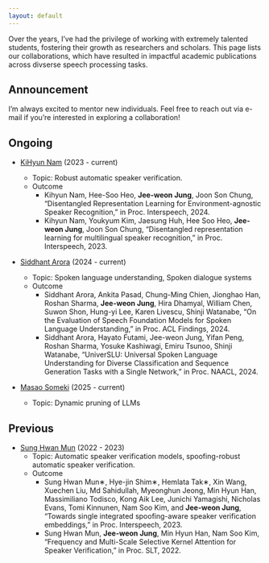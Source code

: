 ```yaml
---
layout: default
---
```


Over the years, I’ve had the privilege of working with extremely talented students, fostering their growth as researchers and scholars. This page lists our collaborations, which have resulted in impactful academic publications across divserse speech processing tasks.

## Announcement
I’m always excited to mentor new individuals. Feel free to reach out via e-mail if you’re interested in exploring a collaboration!

## Ongoing
- [KiHyun Nam](https://devkihyun.github.io/about/) (2023 - current)
  - Topic: Robust automatic speaker verification.
  - Outcome
    - Kihyun Nam, Hee-Soo Heo, **Jee-weon Jung**, Joon Son Chung, “Disentangled Representation Learning for Environment-agnostic Speaker Recognition,” in Proc. Interspeech, 2024.
    - Kihyun Nam, Youkyum Kim, Jaesung Huh, Hee Soo Heo, **Jee-weon Jung**, Joon Son Chung, “Disentangled representation learning for multilingual speaker recognition,” in Proc. Interspeech, 2023.

- [Siddhant Arora](https://scholar.google.com/citations?hl=ko&authuser=1&user=VGfczTIAAAAJ) (2024 - current)
  - Topic: Spoken language understanding, Spoken dialogue systems
  - Outcome
    - Siddhant Arora, Ankita Pasad, Chung-Ming Chien, Jionghao Han, Roshan Sharma, **Jee-weon Jung**, Hira Dhamyal, William Chen, Suwon Shon, Hung-yi Lee, Karen Livescu, Shinji Watanabe, “On the Evaluation of Speech Foundation Models for Spoken Language Understanding,” in Proc. ACL Findings, 2024.
    - Siddhant Arora, Hayato Futami, Jee-weon Jung, Yifan Peng, Roshan Sharma, Yosuke Kashiwagi, Emiru Tsunoo, Shinji Watanabe, “UniverSLU: Universal Spoken Language Understanding for Diverse Classification and Sequence Generation Tasks with a Single Network,” in Proc. NAACL, 2024.

- [Masao Someki](https://masao-someki.github.io) (2025 - current)
  - Topic: Dynamic pruning of LLMs

## Previous
- [Sung Hwan Mun](https://scholar.google.com/citations?hl=en&authuser=1&user=9l5RkZoAAAAJ) (2022 - 2023)
  - Topic: Automatic speaker verification models, spoofing-robust automatic speaker verification.
  - Outcome
    - Sung Hwan Mun∗, Hye-jin Shim∗, Hemlata Tak∗, Xin Wang, Xuechen Liu, Md Sahidullah, Myeonghun Jeong, Min Hyun Han, Massimiliano Todisco, Kong Aik Lee, Junichi Yamagishi, Nicholas Evans, Tomi Kinnunen, Nam Soo Kim, and **Jee-weon Jung**, “Towards single integrated spoofing-aware speaker verification embeddings,” in Proc. Interspeech, 2023.
    - Sung Hwan Mun, **Jee-weon Jung**, Min Hyun Han, Nam Soo Kim, “Frequency and Multi-Scale Selective Kernel Attention for Speaker Verification,” in Proc. SLT, 2022.


